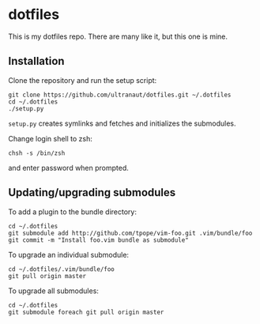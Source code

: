 # dotfiles
This is my dotfiles repo. There are many like it, but this one is mine.

## Installation

Clone the repository and run the setup script:

    git clone https://github.com/ultranaut/dotfiles.git ~/.dotfiles
    cd ~/.dotfiles
    ./setup.py

`setup.py` creates symlinks and fetches and initializes the submodules.

Change login shell to zsh:

    chsh -s /bin/zsh

and enter password when prompted.

## Updating/upgrading submodules

To add a plugin to the bundle directory:

    cd ~/.dotfiles
    git submodule add http://github.com/tpope/vim-foo.git .vim/bundle/foo
    git commit -m "Install foo.vim bundle as submodule"

To upgrade an individual submodule:

    cd ~/.dotfiles/.vim/bundle/foo
    git pull origin master

To upgrade all submodules:

    cd ~/.dotfiles
    git submodule foreach git pull origin master

